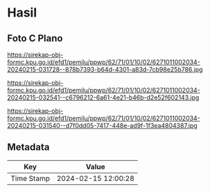 # Hasil

## Foto C Plano

https://sirekap-obj-formc.kpu.go.id/efd1/pemilu/ppwp/62/71/01/10/02/6271011002034-20240215-031728--878b7393-b64d-4301-a83d-7cb98e25b786.jpg

https://sirekap-obj-formc.kpu.go.id/efd1/pemilu/ppwp/62/71/01/10/02/6271011002034-20240215-032541--c6796212-6a61-4e21-b46b-d2e52f602143.jpg

https://sirekap-obj-formc.kpu.go.id/efd1/pemilu/ppwp/62/71/01/10/02/6271011002034-20240215-031540--d7f0dd05-7417-448e-ad9f-1f3ea4804387.jpg


## Metadata

| Key        | Value               |
| ---------- | ------------------- |
| Time Stamp | 2024-02-15 12:00:28 |



